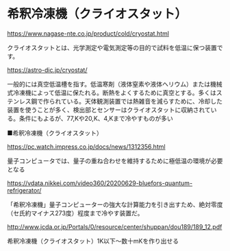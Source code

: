 
# 希釈冷凍機（クライオスタット）

https://www.nagase-nte.co.jp/product/cold/cryostat.html

クライオスタットとは、光学測定や電気測定等の目的で試料を低温に保つ装置です。

https://astro-dic.jp/cryostat/

一般的には真空低温槽を指す。低温寒剤（液体窒素や液体ヘリウム）または機械式冷凍機によって低温に保たれる。断熱をよくするために真空とする。多くはステンレス鋼で作られている。天体観測装置では熱雑音を減らすために、冷却した装置を使うことが多く、検出部とセンサーはクライオスタットに収納されている。条件にもよるが、77,Kや20,K、4,Kまで冷やすものが多い

■希釈冷凍機（クライオスタット）

https://pc.watch.impress.co.jp/docs/news/1312356.html

量子コンピュータでは、量子の重ね合わせを維持するために極低温の環境が必要となる

https://vdata.nikkei.com/video360/20200629-bluefors-quantum-refrigerator/

「希釈冷凍機」量子コンピューターの強大な計算能力を引き出すため、絶対零度（セ氏約マイナス273度）程度まで冷やす装置だ。

http://www.jcda.or.jp/Portals/0/resource/center/shuppan/dou189/189_12.pdf

希釈冷凍機（クライオスタット）1K以下～数十mKを作り出せる
